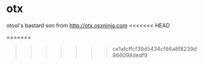 otx
===

otool's bastard son from http://otx.osxninja.com
<<<<<<< HEAD

=======
>>>>>>> ce1afcffcf39d5434cf86a8f8239d866098dedf9
